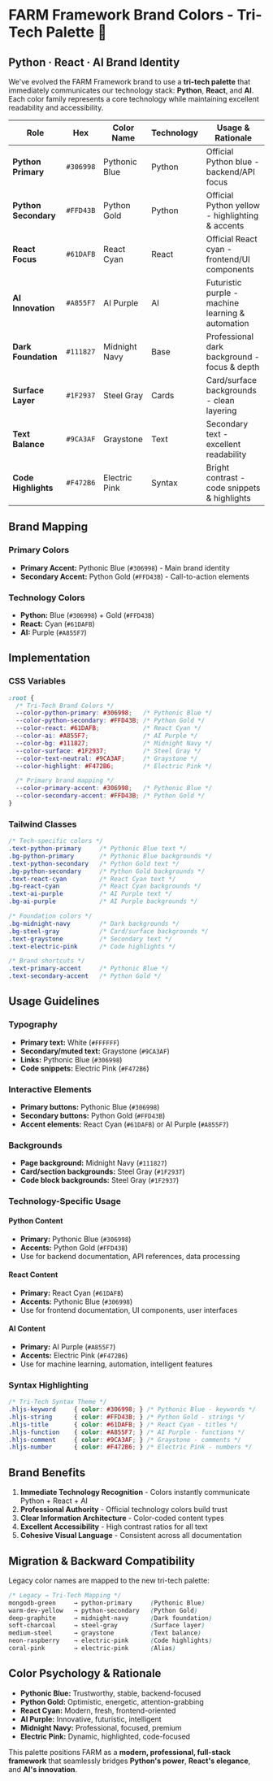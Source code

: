 # FARM Framework Brand Colors - Tri-Tech Palette 🎨

## **Python · React · AI Brand Identity**

We've evolved the FARM Framework brand to use a **tri-tech palette** that immediately communicates our technology stack: **Python**, **React**, and **AI**. Each color family represents a core technology while maintaining excellent readability and accessibility.

| Role                 | Hex       | Color Name      | Technology | Usage & Rationale                                    |
| -------------------- | --------- | --------------- | ---------- | ---------------------------------------------------- |
| **Python Primary**   | `#306998` | Pythonic Blue   | Python     | Official Python blue - backend/API focus            |
| **Python Secondary** | `#FFD43B` | Python Gold     | Python     | Official Python yellow - highlighting & accents     |
| **React Focus**      | `#61DAFB` | React Cyan      | React      | Official React cyan - frontend/UI components        |
| **AI Innovation**    | `#A855F7` | AI Purple       | AI         | Futuristic purple - machine learning & automation   |
| **Dark Foundation**  | `#111827` | Midnight Navy   | Base       | Professional dark background - focus & depth        |
| **Surface Layer**    | `#1F2937` | Steel Gray      | Cards      | Card/surface backgrounds - clean layering           |
| **Text Balance**     | `#9CA3AF` | Graystone       | Text       | Secondary text - excellent readability              |
| **Code Highlights**  | `#F472B6` | Electric Pink   | Syntax     | Bright contrast - code snippets & highlights        |

## **Brand Mapping**

### **Primary Colors**
- **Primary Accent:** Pythonic Blue (`#306998`) - Main brand identity
- **Secondary Accent:** Python Gold (`#FFD43B`) - Call-to-action elements

### **Technology Colors**
- **Python:** Blue (`#306998`) + Gold (`#FFD43B`)
- **React:** Cyan (`#61DAFB`)
- **AI:** Purple (`#A855F7`)

## **Implementation**

### **CSS Variables**

```css
:root {
  /* Tri-Tech Brand Colors */
  --color-python-primary: #306998;   /* Pythonic Blue */
  --color-python-secondary: #FFD43B; /* Python Gold */
  --color-react: #61DAFB;            /* React Cyan */
  --color-ai: #A855F7;               /* AI Purple */
  --color-bg: #111827;               /* Midnight Navy */
  --color-surface: #1F2937;          /* Steel Gray */
  --color-text-neutral: #9CA3AF;     /* Graystone */
  --color-highlight: #F472B6;        /* Electric Pink */

  /* Primary brand mapping */
  --color-primary-accent: #306998;   /* Pythonic Blue */
  --color-secondary-accent: #FFD43B; /* Python Gold */
}
```

### **Tailwind Classes**

```css
/* Tech-specific colors */
.text-python-primary     /* Pythonic Blue text */
.bg-python-primary       /* Pythonic Blue backgrounds */
.text-python-secondary   /* Python Gold text */
.bg-python-secondary     /* Python Gold backgrounds */
.text-react-cyan         /* React Cyan text */
.bg-react-cyan           /* React Cyan backgrounds */
.text-ai-purple          /* AI Purple text */
.bg-ai-purple            /* AI Purple backgrounds */

/* Foundation colors */
.bg-midnight-navy        /* Dark backgrounds */
.bg-steel-gray           /* Card/surface backgrounds */
.text-graystone          /* Secondary text */
.text-electric-pink      /* Code highlights */

/* Brand shortcuts */
.text-primary-accent     /* Pythonic Blue */
.text-secondary-accent   /* Python Gold */
```

## **Usage Guidelines**

### **Typography**
- **Primary text:** White (`#FFFFFF`)
- **Secondary/muted text:** Graystone (`#9CA3AF`)
- **Links:** Pythonic Blue (`#306998`)
- **Code snippets:** Electric Pink (`#F472B6`)

### **Interactive Elements**
- **Primary buttons:** Pythonic Blue (`#306998`)
- **Secondary buttons:** Python Gold (`#FFD43B`)
- **Accent elements:** React Cyan (`#61DAFB`) or AI Purple (`#A855F7`)

### **Backgrounds**
- **Page background:** Midnight Navy (`#111827`)
- **Card/section backgrounds:** Steel Gray (`#1F2937`)
- **Code block backgrounds:** Steel Gray (`#1F2937`)

### **Technology-Specific Usage**

#### **Python Content**
- **Primary:** Pythonic Blue (`#306998`)
- **Accents:** Python Gold (`#FFD43B`)
- Use for backend documentation, API references, data processing

#### **React Content**
- **Primary:** React Cyan (`#61DAFB`)
- **Accents:** Pythonic Blue (`#306998`)
- Use for frontend documentation, UI components, user interfaces

#### **AI Content**
- **Primary:** AI Purple (`#A855F7`)
- **Accents:** Electric Pink (`#F472B6`)
- Use for machine learning, automation, intelligent features

### **Syntax Highlighting**

```css
/* Tri-Tech Syntax Theme */
.hljs-keyword     { color: #306998; } /* Pythonic Blue - keywords */
.hljs-string      { color: #FFD43B; } /* Python Gold - strings */
.hljs-title       { color: #61DAFB; } /* React Cyan - titles */
.hljs-function    { color: #A855F7; } /* AI Purple - functions */
.hljs-comment     { color: #9CA3AF; } /* Graystone - comments */
.hljs-number      { color: #F472B6; } /* Electric Pink - numbers */
```

## **Brand Benefits**

1. **Immediate Technology Recognition** - Colors instantly communicate Python + React + AI
2. **Professional Authority** - Official technology colors build trust
3. **Clear Information Architecture** - Color-coded content types
4. **Excellent Accessibility** - High contrast ratios for all text
5. **Cohesive Visual Language** - Consistent across all documentation

## **Migration & Backward Compatibility**

Legacy color names are mapped to the new tri-tech palette:

```css
/* Legacy → Tri-Tech Mapping */
mongodb-green     → python-primary     (Pythonic Blue)
warm-dev-yellow   → python-secondary   (Python Gold)
deep-graphite     → midnight-navy      (Dark foundation)
soft-charcoal     → steel-gray         (Surface layer)
medium-steel      → graystone          (Text balance)
neon-raspberry    → electric-pink      (Code highlights)
coral-pink        → electric-pink      (Alias)
```

## **Color Psychology & Rationale**

- **Pythonic Blue:** Trustworthy, stable, backend-focused
- **Python Gold:** Optimistic, energetic, attention-grabbing
- **React Cyan:** Modern, fresh, frontend-oriented
- **AI Purple:** Innovative, futuristic, intelligent
- **Midnight Navy:** Professional, focused, premium
- **Electric Pink:** Dynamic, highlighted, code-focused

This palette positions FARM as a **modern, professional, full-stack framework** that seamlessly bridges **Python's power**, **React's elegance**, and **AI's innovation**.